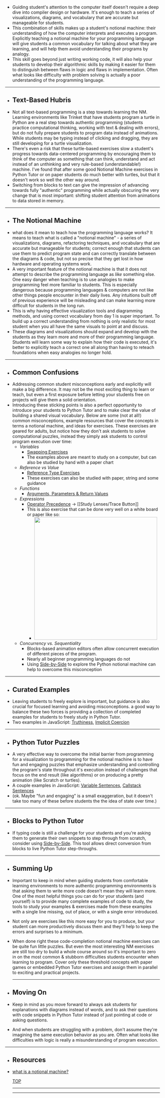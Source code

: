 - Guiding student's attention to the computer itself doesn't require a deep dive into compiler design or hardware. It's enough to teach a series of visualizations, diagrams, and vocabulary that are accurate but manageable for students.
- This combination of skills makes up a student's notional machine: their understanding of how the computer interprets and executes a program. Explicitly teaching a notional machine for your programming language will give students a common vocabulary for talking about what they are learning, and will help them avoid understanding their programs by analogy.
- This skill goes beyond just writing working code, it will also help your students to develop their algorithmic skills by making it easier for them to distinguish between flaws in logic and flaws in implementation. Often what looks like difficulty with problem solving is actually a poor understanding of the programming language.
- ---
- ## Text-Based Hubris
- Not all text-based programming is a step towards learning the NM. Learning environments like Trinket that have students program a turtle in Python are a real step towards authentic programming (students practice computational thinking, working with text & dealing with errors), but do not fully prepare students to program data instead of animations. While students may be typing instead of clicking and dragging, they are still developing for a turtle visualization.
- There's even a risk that these turtle-based exercises slow a student's progress towards data-centered programming by encouraging them to think of the computer as something that can think, understand and act instead of an unthinking and very rule-based (understandable!) machine. I've found that after some good Notional Machine exercises in Python Tutor or on paper students do much better with turtles, but that it doesn't work so well the other way around.
- Switching from blocks to text can give the impression of advancing towards fully "authentic" programming while actually obscuring the very change that is most important: shifting student attention from animations to data stored in memory.
- ---
- ## The Notional Machine
- what does it mean to teach how the programming language works? It means to teach what is called a "notional machine" - a series of visualizations, diagrams, refactoring techniques, and vocabulary that are accurate but manageable for students; correct enough that students can use them to predict program state and can correctly translate between the diagrams & code, but not so precise that they get lost in how hardware and operating systems work.
- A very important feature of the notional machine is that it does not attempt to describe the programming language as _like_ something else.  One easy danger when teaching is to use analogies to make programming feel more familiar to students.  This is especially dangerous because programming languages & computers are not like other things people encounter in their daily lives.  Any intuitions built off of previous experience will be misleading and can make learning more difficult for students in the long run.
- This is why having effective visualization tools and diagramming methods, and using correct vocabulary from day 1 is super important.  To build up a correct understanding from nothing is only realistic for most student when you all have the same visuals to point at and discuss.
- These diagrams and visualizations should expand and develop with the students as they learn more and more of their programming language.   Students will learn some way to explain how their code is executed, it's better to explicitly teach a correct one all along than having to reteach foundations when easy analogies no longer hold.
- ---
- ## Common Confusions
- Addressing common student misconceptions early and explicitly will make a big difference.  It may not be the most exciting thing to learn or teach, but even a first exposure before letting your students free on projects will give them a solid orientation.
- Introducing these sticking points is also a perfect opportunity to introduce your students to Python Tutor and to make clear the value of building a shared visual vocabulary.  Below are some (not at all!) common misconceptions, example resources that cover the concepts in terms a notional machine, and ideas for exercises.  These exercises are geared for adults, but notice how they don't ask students to solve computational puzzles, instead they simply ask students to control program execution over time:
	- _Variables_
		- [Swapping Exercises](https://github.com/DeNepo/inside-js/tree/main/0-asserting/2-isolate/3-value-swaps)
		- The examples above are meant to study on a computer, but can also be studied by hand with a paper chart
	- _Reference vs Value_
		- [Reference Type Exercises](https://github.com/DeNepo/inside-js/tree/main/7-arrays/1-isolate/5-reference-vs-value)
		- These exercises can also be studied with paper, string and some guidance
	- _Functions_
		- [Arguments, Parameters & Return Values](https://github.com/DeNepo/inside-js/tree/main/3-functions/1-functions)
	- _Expressions_
		- [Operator Precedence](https://github.com/DeNepo/inside-js/tree/main/1-primitives-and-operators/4-operator-precedence) -> [[Study Lenses/Trace Button]]
		- This is also exercise that can be done very well on a white board or paper like so:
			- <img src="./evaluate-expression.jpg" width="400" height="400"></img>
	- _Concurrency vs. Sequentiality_
		- Blocks-based animation editors often allow concurrent execution of different pieces of the program.
		- Nearly all beginner programming languages do not
		- Using [Side-by-Side](https://blocks-to-text.github.io/side-by-side/) to explore the Python notional machine can help to overcome this misconception
- ---
- ## Curated Examples
- Leaving students to freely explore is important, but guidance is also crucial for focused learning and avoiding misconceptions.  a good way to balance these two forces is providing a collection of completed examples for students to freely study in Python Tutor.
- Two examples in JavaScript: [Truthiness](https://github.com/janke-learning/truthiness), [Implicit Coercion](https://github.com/colevandersWands/implicit-coercion)
- ---
- ## Python Tutor Puzzles
- A very effective way to overcome the initial barrier from programming for a visualization to programming for the notional machine is to have fun and engaging puzzles that emphasize understanding and controlling the program's state throughout it's execution instead of challenges that focus on the end result (like algorithms) or on producing a pretty animation (like Scratch or turtles).
- A couple examples in JavaScript: [Variable Sentences](https://github.com/janke-learning/variables-and-hoisting/blob/master/README.md/#sentences), [Callstack Sentences](https://github.com/colevandersWands/function-exercises/blob/master/3-callstack.md)
- (ok.  Maybe "fun and engaging" is a small exaggeration, but it doesn't take too many of these before students the the idea of state over time.)
- ---
- ## Blocks to Python Tutor
- If typing code is still a challenge for your students and you're asking them to generate their own snippets to step through from scratch, consider using [Side-by-Side](https://blocks-to-text.github.io/side-by-side/).  This tool allows direct conversion from blocks to live Python Tutor step-throughs.
- ---
- ## Summing Up
- Important to keep in mind  when guiding students from comfortable learning environments to more authentic programming environments is that asking them to write more code doesn't mean they will learn more. One of the most helpful things you can do for your students (and yourself) is to provide many complete examples of code to study, the tools to study your examples & exercises made from these examples with a single line missing, out of place, or with a single error introduced.
- Not only are exercises like this more easy for you to produce, but your student can more productively discuss them and they'll help to keep the errors and surprises to a minimum.
- When done right these code-completion notional machine exercises can be quite fun little puzzles.  But even the most interesting NM exercises are still too dry to build a whole course around so it's important to zero in on the most common & stubborn difficulties students encounter when learning to program.  Cover only these threshold concepts with paper games or embedded Python Tutor exercises and assign them in parallel to exciting and practical projects.
  
  
  
  ---
- ## Moving On
- Keep in mind as you move forward to always ask students for explanations with diagrams instead of words, and to ask their questions with code snippets in Python Tutor instead of just pointing at code or asking questions.
- And when students are struggling with a problem, don't assume they're imagining the same execution behavior as you are.  Often what looks like difficulties with logic is really a misunderstanding of program execution.
- ---
- ## Resources
- [what is a notional machine?](https://computinged.wordpress.com/2012/05/24/defining-what-does-it-mean-to-understand-computing/)
  
  [TOP](#isolate-the-notional-machine)
  
  ___
  ___